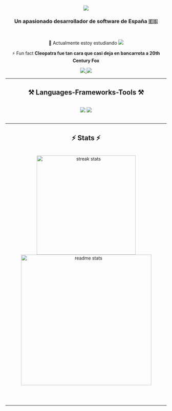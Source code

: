 <h1 align="center">
    <img src="https://readme-typing-svg.herokuapp.com/?font=Righteous&size=35&center=true&vCenter=true&width=500&height=70&duration=4000&lines=Hola+Pequeños!+👋;+Soy+Miguel+Ángel!;" />
</h1>

<h3 align="center">Un apasionado desarrollador de software de España 🇪🇸</h3>

<br/>

<div align="center">
 
 🌱 Actualmente estoy estudiando **<img src="https://skillicons.dev/icons?i=react" />**
 
⚡ Fun fact **Cleopatra fue tan cara que casi deja en bancarrota a 20th Century Fox**

 </div>
 
<div align="center"> 
  <a href="https://twitter.com/XSManGe1">
    <img src="https://img.shields.io/badge/twitter-333333?style=for-the-badge&logo=twitter&logoColor=blue" />
  </a>
  <a href="https://www.instagram.com/elmange25/" target="_blank">
    <img src="https://img.shields.io/badge/instagram-333333?style=for-the-badge&logo=instagram&logoColor=E1306C" target="_blank" />
  </a>
</div>

 <hr/>
 
<h2 align="center">⚒️ Languages-Frameworks-Tools ⚒️</h2>
<br/>
<div align="center">
    <img src="https://skillicons.dev/icons?i=html,css,vscode,github,git,unity,unreal" />
    <img src="https://skillicons.dev/icons?i=nodejs,javascript,java,cs,scala,astro,tailwind" /><br>
</div>

<br/>
<hr/>

<h2 align="center">⚡ Stats ⚡</h2>
<br>
<div align=center>
  <img width=309 src="https://github-readme-stats-salesp07.vercel.app/api/top-langs/?username=ByManGe1&hide=HTML&langs_count=8&layout=compact&theme=react&border_radius=10&size_weight=0.5&count_weight=0.5&exclude_repo=github-readme-stats" alt="streak stats"/>
  <img width=407 src="https://github-readme-stats-salesp07.vercel.app/api?username=ByManGe1&count_private=true&show_icons=true&theme=react&rank_icon=github&border_radius=10" alt="readme stats" />
</div>

<br/><br/>

<hr/>

<br/>
